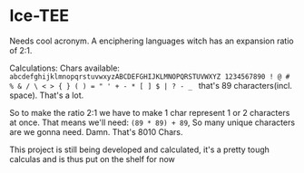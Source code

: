 # Ice-TEE
Needs cool acronym. A enciphering languages witch has an expansion ratio of 2:1.

Calculations:
Chars available: `abcdefghijklmnopqrstuvwxyzABCDEFGHIJKLMNOPQRSTUVWXYZ 1234567890 ! @ # % & / \ < > { } ( ) = " ' + - * [ ] $ | ? - _ ` that's 89 characters(incl. space). That's a lot.

So to make the ratio 2:1 we have to make 1 char represent 1 or 2 characters at once. That means we'll need:
`(89 * 89) + 89`, So many unique characters are we gonna need. Damn. That's 8010 Chars.

This project is still being developed and calculated, it's a pretty tough calculas and is thus put on the shelf for now

